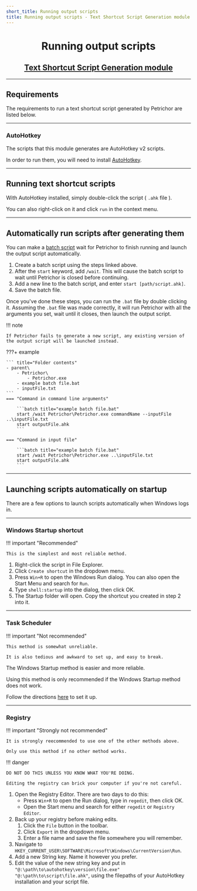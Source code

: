 ```yaml
---
short_title: Running output scripts
title: Running output scripts - Text Shortcut Script Generation module
---
```


<h1 align="center">Running output scripts</h1>
<h2 align="center"><a href="./index.html">Text Shortcut Script Generation module</a></h2>


---
## Requirements

The requirements to run a text shortcut script generated by Petrichor are listed below.


---
### AutoHotkey

The scripts that this module generates are AutoHotkey v2 scripts.

In order to run them, you will need to install [AutoHotkey](https://www.autohotkey.com).


---
## Running text shortcut scripts

With AutoHotkey installed, simply double-click the script ( `.ahk` file ).

You can also right-click on it and click `run` in the context menu.

---
## Automatically run scripts after generating them

You can make a [batch script](../../getting-started/command-usage.md/#running-petrichor-via-batch-file) wait for Petrichor to finish running and launch the output script automatically.

1. Create a batch script using the steps linked above.
2. After the `start` keyword, add `/wait`. This will cause the batch script to wait until Petrichor is closed before continuing.
3. Add a new line to the batch script, and enter `start [path/script.ahk]`.
4. Save the batch file.

Once you've done these steps, you can run the `.bat` file by double clicking it. Assuming the `.bat` file was made correctly, it will run Petrichor with all the arguments you set, wait until it closes, then launch the output script.

!!! note

    If Petrichor fails to generate a new script, any existing version of the output script will be launched instead.

???+ example

    ``` title="Folder contents"
    - parent\
        - Petrichor\
            - Petrichor.exe
        - example batch file.bat
        - inputFile.txt
    ```
    === "Command in command line arguments"

        ```batch title="example batch file.bat"
        start /wait Petrichor\Petrichor.exe commandName --inputFile ..\inputFile.txt
        start outputFile.ahk
        ```

    === "Command in input file"

        ```batch title="example batch file.bat"
        start /wait Petrichor\Petrichor.exe ..\inputFile.txt
        start outputFile.ahk
        ```

---
## Launching scripts automatically on startup

There are a few options to launch scripts automatically when Windows logs in.

---
### Windows Startup shortcut

!!! important "Recommended"

    This is the simplest and most reliable method.

1. Right-click the script in File Explorer.
2. Click `Create shortcut` in the dropdown menu.
3. Press `Win+R` to open the Windows Run dialog. You can also open the Start Menu and search for `Run`.
4. Type `shell:startup` into the dialog, then click OK.
5. The Startup folder will open. Copy the shortcut you created in step 2 into it.

---
### Task Scheduler

!!! important "Not recommended"

    This method is somewhat unreliable.

    It is also tedious and awkward to set up, and easy to break.

The Windows Startup method is easier and more reliable.

Using this method is only recommended if the Windows Startup method does not work.

Follow the directions [here](https://windowsloop.com/run-autohotkey-script-at-windows-startup/) to set it up.

---
### Registry

!!! important "Strongly not recommended"

    It is strongly reecommended to use one of the other methods above.

    Only use this method if no other method works.

!!! danger

    DO NOT DO THIS UNLESS YOU KNOW WHAT YOU'RE DOING.

    Editing the registry can brick your computer if you're not careful.


1. Open the Registry Editor. There are two days to do this:
    - Press `Win+R` to open the Run dialog, type in `regedit`, then click OK.
    - Open the Start menu and search for either `regedit` or `Registry Editor`.
2. Back up your registry before making edits.
    1. Click the `File` button in the toolbar.
    2. Click `Export` in the dropdown menu.
    3. Enter a file name and save the file somewhere you will remember.
3. Navigate to `HKEY_CURRENT_USER\SOFTWARE\Microsoft\Windows\CurrentVersion\Run`.
4. Add a new String key. Name it however you prefer.
5. Edit the value of the new string key and put in `"@:\path\to\autohotkey\version\file.exe" "@:\path\to\script\file.ahk"`, using the filepaths of your AutoHotkey installation and your script file.
